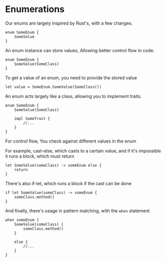 # Enumerations

Our enums are largely inspired by Rust's, with a few changes.

```rk
enum SomeEnum {
    SomeValue
}
```

An enum instance can store values,
Allowing better control flow in code.

```rk
enum SomeEnum {
    SomeValue(SomeClass)
}
```

To get a value of an enum,
you need to provide the stored value

```rk
let value = SomeEnum.SomeValue(SomeClass())
```

An enum acts largely like a class,
allowing you to implement traits.

```rk
enum SomeEnum {
    SomeValue(SomeClass)

    impl SomeTrait {
        //...
    }
}
```

For control flow,
You check against different values in the enum

For example, cast-else, which casts to a certain value,
and if it's impossible it runs a block, which must return

```rk
let SomeValue(someClass) -> someEnum else {
    return
}
```

There's also if-let, which runs a block if the cast can be done

```rk
if let SomeValue(someClass) -> someEnum {
    someClass.method()
}
```

And finally, there's usage in pattern matching, with the `when` statement

```rk
when someEnum {
    SomeValue(someClass) {
        someClass.method()
    }

    else {
        //...
    }
}
```
